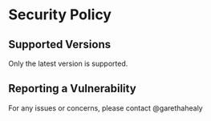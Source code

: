 # Security Policy

## Supported Versions

Only the latest version is supported.

## Reporting a Vulnerability

For any issues or concerns, please contact @garethahealy
